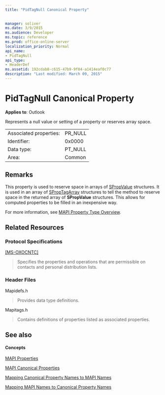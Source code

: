 ```yaml
---
title: "PidTagNull Canonical Property"
 
 
manager: soliver
ms.date: 3/9/2015
ms.audience: Developer
ms.topic: reference
ms.prod: office-online-server
localization_priority: Normal
api_name:
- PidTagNull
api_type:
- HeaderDef
ms.assetid: 192cdab8-c615-47b9-9f04-a1414eaf0c77
description: "Last modified: March 09, 2015"
---
```


# PidTagNull Canonical Property

  
  
**Applies to**: Outlook 
  
Represents a null value or setting of a property or reserves array space.
  
|||
|:-----|:-----|
|Associated properties:  <br/> |PR_NULL  <br/> |
|Identifier:  <br/> |0x0000  <br/> |
|Data type:  <br/> |PT_NULL  <br/> |
|Area:  <br/> |Common  <br/> |
   
## Remarks

This property is used to reserve space in arrays of [SPropValue](spropvalue.md) structures. It is used in an array of [SPropTagArray](sproptagarray.md) structures to tell the method to reserve space in the returned array of **SPropValue** structures. This allows for computed properties to be filled in an inexpensive way. 
  
For more information, see [MAPI Property Type Overview](mapi-property-type-overview.md).
  
## Related Resources

### Protocol Specifications

[[MS-OXOCNTC]](http://msdn.microsoft.com/library/9b636532-9150-4836-9635-9c9b756c9ccf%28Office.15%29.aspx)
  
> Specifies the properties and operations that are permissible on contacts and personal distribution lists.
    
### Header Files

Mapidefs.h
  
> Provides data type definitions.
    
Mapitags.h
  
> Contains definitions of properties listed as associated properties.
    
## See also

#### Concepts

[MAPI Properties](mapi-properties.md)
  
[MAPI Canonical Properties](mapi-canonical-properties.md)
  
[Mapping Canonical Property Names to MAPI Names](mapping-canonical-property-names-to-mapi-names.md)
  
[Mapping MAPI Names to Canonical Property Names](mapping-mapi-names-to-canonical-property-names.md)

